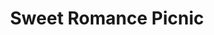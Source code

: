 ---
order: 63
image: "https://cdn.filestackcontent.com/yCInkTesReQoY7Ducd8R/convert?cache=true&compress=true&quality=90&format=webp&w=1000&fit=max"
title:   Sweet Romance Picnic
infose: 2 hours- 2 personas
link: "https://fareharbor.com/embeds/book/adventurespuertorico/items/517714/calendar/2026/01/?asn=fhdn&asn-ref=turisteandoenpuertorico&ref=turisteandoenpuertorico&marketplace=yes&flow=no&full-items=yes"
---
